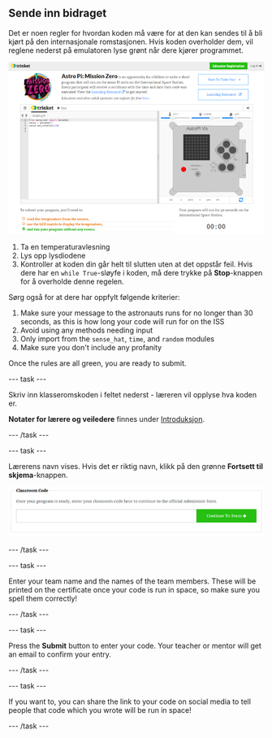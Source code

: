 ## Sende inn bidraget

Det er noen regler for hvordan koden må være for at den kan sendes til å bli kjørt på den internasjonale romstasjonen. Hvis koden overholder dem, vil reglene nederst på emulatoren lyse grønt når dere kjører programmet.

![Validering](images/validation.png)

1. Ta en temperaturavlesning
2. Lys opp lysdiodene
3. Kontroller at koden din går helt til slutten uten at det oppstår feil. Hvis dere har en `while True`-sløyfe i koden, må dere trykke på **Stop**-knappen for å overholde denne regelen.

Sørg også for at dere har oppfylt følgende kriterier:

1. Make sure your message to the astronauts runs for no longer than 30 seconds, as this is how long your code will run for on the ISS
2. Avoid using any methods needing input
3. Only import from the `sense_hat`, `time`, and `random` modules
4. Make sure you don't include any profanity

Once the rules are all green, you are ready to submit.

\--- task \---

Skriv inn klasseromskoden i feltet nederst - læreren vil opplyse hva koden er.

**Notater for lærere og veiledere** finnes under [Introduksjon](https://projects.raspberrypi.org/en/projects/astro-pi-mission-zero/1).

\--- /task \---

\--- task \---

Lærerens navn vises. Hvis det er riktig navn, klikk på den grønne **Fortsett til skjema**-knappen.

![Fortsett til skjemaet](images/continue-to-form.png)

\--- /task \---

\--- task \---

Enter your team name and the names of the team members. These will be printed on the certificate once your code is run in space, so make sure you spell them correctly!

\--- /task \---

\--- task \---

Press the **Submit** button to enter your code. Your teacher or mentor will get an email to confirm your entry.

\--- /task \---

\--- task \---

If you want to, you can share the link to your code on social media to tell people that code which you wrote will be run in space!

\--- /task \---